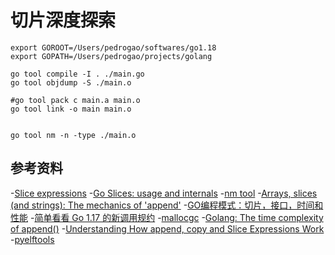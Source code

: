 # 切片深度探索

```shell
export GOROOT=/Users/pedrogao/softwares/go1.18 
export GOPATH=/Users/pedrogao/projects/golang

go tool compile -I . ./main.go
go tool objdump -S ./main.o 
 
#go tool pack c main.a main.o
go tool link -o main main.o


go tool nm -n -type ./main.o
```

## 参考资料

-[Slice expressions](https://go.dev/ref/spec#Slice_expressions)
-[Go Slices: usage and internals](https://go.dev/blog/slices-intro)
-[nm tool](https://pkg.go.dev/cmd/nm)
-[Arrays, slices (and strings): The mechanics of 'append'](https://go.dev/blog/slices#TOC_2.)
-[GO编程模式：切片，接口，时间和性能](https://coolshell.cn/articles/21128.html)
-[简单看看 Go 1.17 的新调用规约](https://xargin.com/go1-17-new-calling-convention/)
-[mallocgc](https://golang.design/under-the-hood/zh-cn/part2runtime/ch07alloc/basic/)
-[Golang: The time complexity of append()](https://medium.com/vendasta/golang-the-time-complexity-of-append-2177dcfb6bad)
-[Understanding How append, copy and Slice Expressions Work](https://www.tugberkugurlu.com/archive/working-with-slices-in-go-golang-understanding-how-append-copy-and-slicing-syntax-work)
-[pyelftools](https://github.com/eliben/pyelftools)